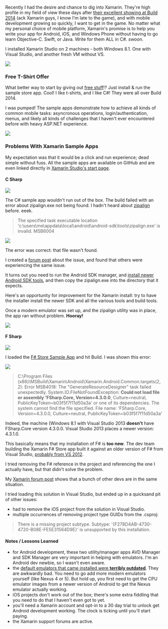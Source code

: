 <!--{Title:"Xamarin Studio Sample Apps Have Some Problems",Intro:"I had some problems with the Xamarin sample apps in my first encounter with Xamarin Studio.",PublishedOn:"01-Jul-2014"}-->
<style>img{display: block;margin-left: auto;margin-right: auto}</style>
Recently I had the desire and chance to dig into Xamarin. They're high profile in my field of view these days after [their excellent showing at Build 2014](http://channel9.msdn.com/Events/Build/2014/3-653) (ack Xamarin guys, I know I'm late to the game), and with mobile development growing so quickly, I want to get in the game. No matter what my personal choice of mobile platform, Xamarin's promise is to help you write your app for Android, iOS, and Windows Phone without having to go learn Objective-C. Swift, or Java. Write for them ALL in C#. *swoon*. 

I installed Xamarin Studio on 2 machines - both Windows 8.1. One with Visual Studio, and another fresh VM without VS.

![](img/xamarin-splash.png)

### Free T-Shirt Offer

What better way to start by giving out [free stuff](https://xamarin.com/c-sharp-shirt)!? Just install & run the sample store app. Cool! I like t-shirts, and I like C#! They were all over Build 2014. 

I was pumped! The sample apps demonstrate how to achieve all kinds of common mobile tasks: asyncronous operations, login/authentication, menus, and likely all kinds of challenges that I haven't ever encountered before with heavy ASP.NET experience.  

![](img/xamarin-free-billboard.png)

### Problems With Xamarin Sample Apps

My expectation was that it would be a click and run experience; dead simple without fuss. All the sample apps are available on GitHub and are even linked directly in [Xamarin Studio's start page](img/xamarin-studio-sample-apps.png). 

#### C Sharp

![](img/xamarin-csharp-phones.png)

The C# sample app wouldn't run out of the box. The build failed with an error about zipalign.exe not being found. I hadn't heard about [zipalign](http://developer.android.com/tools/help/zipalign.html) before. eeek.

> The specified task executable location 'c:\users\me\appdata\local\android\android-sdk\\tools\zipalign.exe' is invalid. MSB6004

![](img/xamarin-config-xml-csharp.png)

The error was correct: that file wasn't found. 

I created a [forum post](http://forums.xamarin.com/discussion/19331/specified-task-executable-location-zipalign-exe-is-invalid) about the issue, and found that others were experiencing the same issue.

It turns out you need to run the Android SDK manager, and [install newer Android SDK tools](img/xamarin-android-sdk-manager), and then copy the zipalign.exe into the directory that it expects.  

Here's an opportunity for improvement for the Xamarin install: try to have the installer install the newer SDK and all the various tools and build tools.

Once a modern emulator was set up, and the zipalign utility was in place, the app ran without problem. **Hooray!**

![](img/xamarin-tshirt-success.png)


#### F Sharp

![](img/xamarin-fsharp-phones.png)

I loaded the [F# Store Sample App](http://xamarin.com/f-sharp-shirt) and hit Build. I was shown this error:

![](img/xamarin-fsharp-build-error.png) 


> C:\Program Files (x86)\MSBuild\Xamarin\Android\Xamarin.Android.Common.targets(2,2): Error MSB4018: The "GenerateResourceDesigner" task failed unexpectedly.
System.IO.FileNotFoundException: **Could not load file or assembly 'FSharp.Core, Version=4.3.0.0**, Culture=neutral, PublicKeyToken=b03f5f7f11d50a3a' or one of its dependencies. The system cannot find the file specified.
File name: 'FSharp.Core, Version=4.3.0.0, Culture=neutral, PublicKeyToken=b03f5f7f11d50a3a'
   
Indeed, the machine (Windows 8.1 with Visual Studio 2013 **doesn't** have FSharp.Core version 4.3.0.0. Visual Studio 2013 places a newer version: 4.3.1.0.
 
This basically means that my installation of F# is **too new**. The dev team building the Xamarin F# Store app built it against an older version of F# from Visual Studio, [probably from VS 2012](http://stackoverflow.com/a/20362049/23199).

I tried removing the F# reference in the project and referencing the one I actually have, but that didn't solve the problem.

My [Xamarin forum post](http://forums.xamarin.com/discussion/19550/building-fsharp-store-sample-project-filenotfoundexception-for-fsharp-core) shows that a bunch of other devs are in the same situation.

I tried loading this solution in Visual Studio, but ended up in a quicksand pit of other issues:

- had to remove the iOS project from the solution in Visual Studio.
- multiple occurrences of removing project type GUIDs from the .csproj: 

> There is a missing project subtype. Subtype: '{F278D4AB-4730-4720-B08E-FE5E31564D9E}' is unsupported by this installation.


#### Notes / Lessons Learned

- for Android development, these two utility/manager apps AVD Manager and SDK Manager are very important in helping with emulators. I'm an Android dev newbie, so I wasn't even aware.
-  the [default emulators that came installed were **terribly outdated**](img/xamarin-avg-defaults.png). They are awkwardly bad. You need to go add more modern emulators yourself (like Nexus 4 or 5). But hold up, you first need to get the CPU emulator images from a newer version of Android to get the Nexus emulator actually working.
-  iOS projects don't work out of the box; there's some extra fiddling that you need to do that I haven't even got to yet.
-  you'll need a Xamarin account and opt-in to a 30 day trial to unlock get Android development working. The clock is ticking until you'll start paying.
- the Xamarin support forums are active.